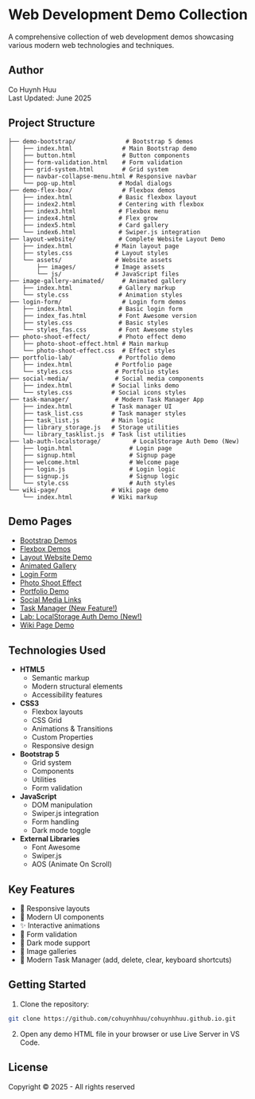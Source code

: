 # Web Development Demo Collection

A comprehensive collection of web development demos showcasing various modern web technologies and techniques.

## Author
Co Huynh Huu  
Last Updated: June 2025

## Project Structure

```
├── demo-bootstrap/              # Bootstrap 5 demos
│   ├── index.html              # Main Bootstrap demo
│   ├── button.html             # Button components
│   ├── form-validation.html    # Form validation
│   ├── grid-system.html        # Grid system
│   ├── navbar-collapse-menu.html # Responsive navbar
│   └── pop-up.html            # Modal dialogs
├── demo-flex-box/              # Flexbox demos
│   ├── index.html             # Basic flexbox layout
│   ├── index2.html            # Centering with flexbox
│   ├── index3.html            # Flexbox menu
│   ├── index4.html            # Flex grow
│   ├── index5.html            # Card gallery
│   └── index6.html            # Swiper.js integration
├── layout-website/            # Complete Website Layout Demo
│   ├── index.html            # Main layout page
│   ├── styles.css            # Layout styles
│   └── assets/               # Website assets
│       ├── images/           # Image assets
│       └── js/               # JavaScript files
├── image-gallery-animated/     # Animated gallery
│   ├── index.html             # Gallery markup
│   └── style.css              # Animation styles
├── login-form/                 # Login form demos
│   ├── index.html             # Basic login form
│   ├── index_fas.html         # Font Awesome version
│   ├── styles.css             # Basic styles
│   └── styles_fas.css         # Font Awesome styles
├── photo-shoot-effect/        # Photo effect demo
│   ├── photo-shoot-effect.html # Main markup
│   └── photo-shoot-effect.css  # Effect styles
├── portfolio-lab/             # Portfolio demo
│   ├── index.html            # Portfolio page
│   └── styles.css            # Portfolio styles
├── social-media/             # Social media components
│   ├── index.html           # Social links demo
│   └── styles.css           # Social icons styles
├── task-manager/             # Modern Task Manager App
│   ├── index.html           # Task manager UI
│   ├── task_list.css        # Task manager styles
│   ├── task_list.js         # Main logic
│   ├── library_storage.js   # Storage utilities
│   └── library_tasklist.js  # Task list utilities
├── lab-auth-localstorage/         # LocalStorage Auth Demo (New)
│   ├── login.html                # Login page
│   ├── signup.html               # Signup page
│   ├── welcome.html              # Welcome page
│   ├── login.js                  # Login logic
│   ├── signup.js                 # Signup logic
│   └── style.css                 # Auth styles
└── wiki-page/               # Wiki page demo
    └── index.html           # Wiki markup
```

## Demo Pages

- [Bootstrap Demos](demo-bootstrap/index.html)
- [Flexbox Demos](demo-flex-box/index.html)
- [Layout Website Demo](layout-website/index.html)
- [Animated Gallery](image-gallery-animated/index.html)
- [Login Form](login-form/index.html)
- [Photo Shoot Effect](photo-shoot-effect/photo-shoot-effect.html)
- [Portfolio Demo](portfolio-lab/index.html)
- [Social Media Links](social-media/index.html)
- [Task Manager (New Feature!)](task-manager/index.html)
- [Lab: LocalStorage Auth Demo (New!)](lab-auth-localstorage/login.html)
- [Wiki Page Demo](wiki-page/index.html)

## Technologies Used

- **HTML5**
  - Semantic markup
  - Modern structural elements
  - Accessibility features
- **CSS3**
  - Flexbox layouts
  - CSS Grid
  - Animations & Transitions
  - Custom Properties
  - Responsive design
- **Bootstrap 5**
  - Grid system
  - Components
  - Utilities
  - Form validation
- **JavaScript**
  - DOM manipulation
  - Swiper.js integration
  - Form handling
  - Dark mode toggle
- **External Libraries**
  - Font Awesome
  - Swiper.js
  - AOS (Animate On Scroll)

## Key Features

- 📱 Responsive layouts
- 🎨 Modern UI components
- ✨ Interactive animations
- 🔐 Form validation
- 🌙 Dark mode support
- 📸 Image galleries
- 📝 Modern Task Manager (add, delete, clear, keyboard shortcuts)

## Getting Started

1. Clone the repository:
```bash
git clone https://github.com/cohuynhhuu/cohuynhhuu.github.io.git
```

2. Open any demo HTML file in your browser or use Live Server in VS Code.

## License

Copyright © 2025 - All rights reserved